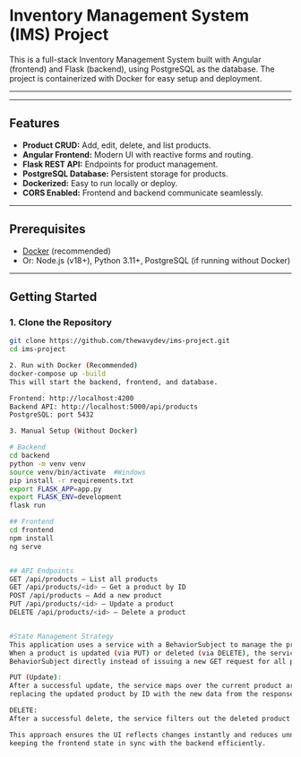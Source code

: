 # Inventory Management System (IMS) Project

This is a full-stack Inventory Management System built with Angular (frontend) and Flask (backend), using PostgreSQL as the database. The project is containerized with Docker for easy setup and deployment.

---

---

## Features

- **Product CRUD:** Add, edit, delete, and list products.
- **Angular Frontend:** Modern UI with reactive forms and routing.
- **Flask REST API:** Endpoints for product management.
- **PostgreSQL Database:** Persistent storage for products.
- **Dockerized:** Easy to run locally or deploy.
- **CORS Enabled:** Frontend and backend communicate seamlessly.

---

## Prerequisites

- [Docker](https://www.docker.com/) (recommended)
- Or: Node.js (v18+), Python 3.11+, PostgreSQL (if running without Docker)

---

## Getting Started

### 1. Clone the Repository

```sh
git clone https://github.com/thewavydev/ims-project.git
cd ims-project

2. Run with Docker (Recommended)
docker-compose up -build     
This will start the backend, frontend, and database.

Frontend: http://localhost:4200
Backend API: http://localhost:5000/api/products
PostgreSQL: port 5432

3. Manual Setup (Without Docker)

# Backend
cd backend
python -m venv venv
source venv/bin/activate  #Windows
pip install -r requirements.txt
export FLASK_APP=app.py
export FLASK_ENV=development
flask run

## Frontend
cd frontend
npm install
ng serve


## API Endpoints
GET /api/products — List all products
GET /api/products/<id> — Get a product by ID
POST /api/products — Add a new product
PUT /api/products/<id> — Update a product
DELETE /api/products/<id> — Delete a product


#State Management Strategy
This application uses a service with a BehaviorSubject to manage the product list state.
When a product is updated (via PUT) or deleted (via DELETE), the service updates the local
BehaviorSubject directly instead of issuing a new GET request for all products.

PUT (Update):
After a successful update, the service maps over the current product array in the BehaviorSubject,
replacing the updated product by ID with the new data from the response.

DELETE:
After a successful delete, the service filters out the deleted product by ID from the current BehaviorSubject value.

This approach ensures the UI reflects changes instantly and reduces unnecessary API calls,
keeping the frontend state in sync with the backend efficiently.
